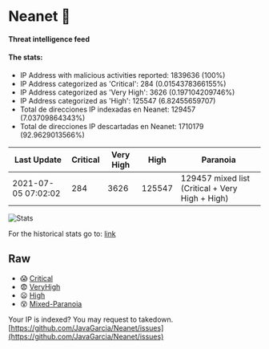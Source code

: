 # Neanet :hocho:
#### Threat intelligence feed
#### The stats:

- IP Address with malicious activities reported: 1839636 (100%)
- IP Address categorized as 'Critical':  284 (0.0154378366155%)
- IP Address categorized as 'Very High':  3626 (0.197104209746%)
- IP Address categorized as 'High':  125547 (6.82455659707)
- Total de direcciones IP indexadas en Neanet:  129457 (7.03709864343%)
- Total de direcciones IP descartadas en Neanet:  1710179 (92.9629013566%)

| Last Update | Critical | Very High | High | Paranoia |
| --- | --- | --- | --- | --- |
| 2021-07-05 07:02:02 | 284 | 3626 | 125547 | 129457 mixed list (Critical + Very High + High)|

![Stats](https://docs.google.com/spreadsheets/d/e/2PACX-1vSnaNMIXVabIpDJjufMlzH7poXnshF3mgd8Is1g9ytUEzVsP5my4Trn8f-xkoLLQ38xpL3HtmUexLo6/pubchart?oid=501124687&format=image)

For the historical stats go to: [link](/stats.csv)
## Raw
- :scream: [Critical](https://raw.githubusercontent.com/JavaGarcia/Neanet/master/blacklists/neanet_critical.txt)
- :fearful: [VeryHigh](https://raw.githubusercontent.com/JavaGarcia/Neanet/master/blacklists/neanet_veryHigh.txtt)
- :frowning: [High](https://raw.githubusercontent.com/JavaGarcia/Neanet/master/blacklists/neanet_high.txt)
- :dizzy_face: [Mixed-Paranoia](https://raw.githubusercontent.com/JavaGarcia/Neanet/master/blacklists/neanet_all.txt)


Your IP is indexed? You may request to takedown. [https://github.com/JavaGarcia/Neanet/issues](https://github.com/JavaGarcia/Neanet/issues)





































































































































































































































































































































































































































































































































































































































































































































































































































































































































































































































































































































































































































































































































































































































































































































































































































































































































































































































































































































































































































































































































































































































































































































































































































































































































































































































































































































































































































































































































































































































































































































































































































































































































































































































































































































































































































































































































































































































































































































































































































































































































































































































































































































































































































































































































































































































































































































































































































































































































































































































































































































































































































































































































































































































































































































































































































































































































































































































































































































































































































































































































































































































































































































































































































































































































































































































































































































































































































































































































































































































































































































































































































































































































































































































































































































































































